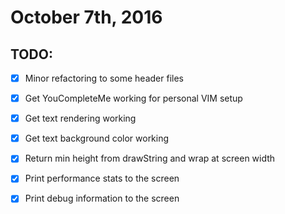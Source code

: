# October 7th, 2016

## TODO:
- [x] Minor refactoring to some header files
- [x] Get YouCompleteMe working for personal VIM setup
- [x] Get text rendering working
- [x] Get text background color working
- [x] Return min height from drawString and wrap at screen width
- [x] Print performance stats to the screen
- [x] Print debug information to the screen

